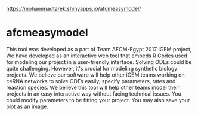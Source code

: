 https://mohammadtarek.shinyapps.io/afcmeasymodel/
# afcmeasymodel
This tool was developed as a part of Team AFCM-Egypt 2017 IGEM project, We have developed as an interactive web tool that embeds R Codes used for modeling our project in a user-friendly interface. Solving ODEs could be quite challenging. However, it's crucial for modeling synthetic biology projects. We believe our software will help other iGEM teams working on ceRNA networks to solve ODEs easily, specify parameters, rates and reaction species. We believe this tool will help other teams model their projects in an easy interactive way without facing technical issues. You could modify parameters to be fitting your project. You may also save your plot as an image.
